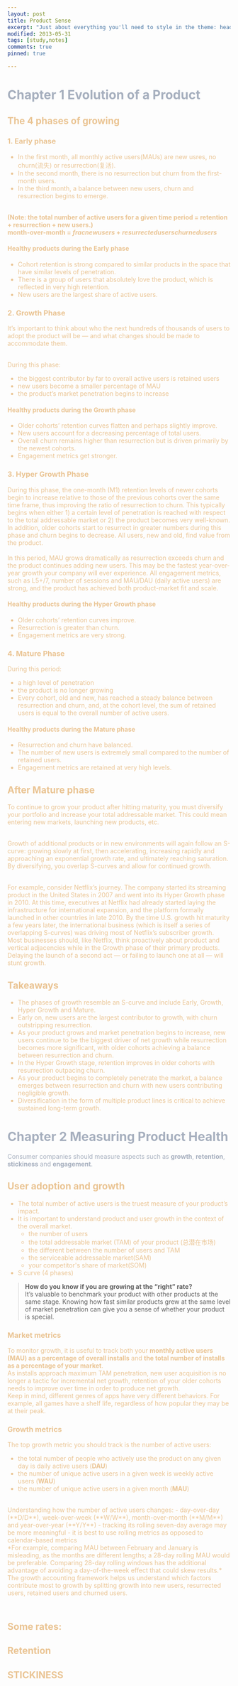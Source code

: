 ```yaml
---
layout: post
title: Product Sense
excerpt: "Just about everything you'll need to style in the theme: headings, paragraphs, blockquotes, tables, code blocks, and more."
modified: 2013-05-31
tags: [study,notes]
comments: true
pinned: true

---
```

# <font color=A6AFBE>Chapter 1 Evolution of a Product
## <font color=EAC493>The 4 phases of growing

<!--
![image](https://github.com/kisumzzz/kisumzzz.github.io/tree/theme/assets/img/grow-phses.png)
-->

### 1. Early phase
- In the first month, all monthly active users(MAUs) are new usres, no churn(流失) or resurrection(复活).
- In the second month, there is no resurrection but churn from the first-month users.
- In the third month, a balance between new users, churn and resurrection begins to emerge.

<br/>**(Note: the total number of active users for a given time period = retention + resurrection + new users.)**
<br/>**month-over-month = $frac{new users+resurrected users}{churned users}$**

#### Healthy products during the Early phase
- Cohort retention is strong compared to similar products in the space that have similar levels of penetration.
- There is a group of users that absolutely love the product, which is reflected in very high retention.
- New users are the largest share of active users.

### 2. Growth Phase
It’s important to think about who the next hundreds of thousands of users to adopt the product will be — and what changes should be made to accommodate them.

<br/>During this phase:
- the biggest contributor by far to overall active users is retained users
- new users become a smaller percentage of MAU
- the product’s market penetration begins to increase

#### Healthy products during the Growth phase
- Older cohorts’ retention curves flatten and perhaps slightly improve.
- New users account for a decreasing percentage of total users.
- Overall churn remains higher than resurrection but is driven primarily by the newest cohorts.
- Engagement metrics get stronger.

### 3. Hyper Growth Phase
During this phase, the one-month (M1) retention levels of newer cohorts begin to increase relative to those of the previous cohorts over the same time frame, thus improving the ratio of resurrection to churn. This typically begins when either 1) a certain level of penetration is reached with respect to the total addressable market or 2) the product becomes very well-known. In addition, older cohorts start to resurrect in greater numbers during this phase and churn begins to decrease. All users, new and old, find value from the product.
<br>
<br>In this period, MAU grows dramatically as resurrection exceeds churn and the product continues adding new users. This may be the fastest year-over-year growth your company will ever experience. All engagement metrics, such as L5+/7, number of sessions and MAU/DAU (daily active users) are strong, and the product has achieved both product-market fit and scale.

#### Healthy products during the Hyper Growth phase
- Older cohorts’ retention curves improve.
- Resurrection is greater than churn.
- Engagement metrics are very strong.

### 4. Mature Phase
During this period:
- a high level of penetration
- the product is no longer growing
- Every cohort, old and new, has reached a steady balance between resurrection and churn, and, at the cohort level, the sum of retained users is equal to the overall number of active users. 

#### Healthy products during the Mature phase
- Resurrection and churn have balanced.
- The number of new users is extremely small compared to the number of retained users.
- Engagement metrics are retained at very high levels.

## <font color=EAC493>After Mature phase
To continue to grow your product after hitting maturity, you must diversify your portfolio and increase your total addressable market. This could mean entering new markets, launching new products, etc.

<br>Growth of additional products or in new environments will again follow an S-curve: growing slowly at first, then accelerating, increasing rapidly and approaching an exponential growth rate, and ultimately reaching saturation. By diversifying, you overlap S-curves and allow for continued growth.

<br>For example, consider Netflix’s journey. The company started its streaming product in the United States in 2007 and went into its Hyper Growth phase in 2010. At this time, executives at Netflix had already started laying the infrastructure for international expansion, and the platform formally launched in other countries in late 2010. By the time U.S. growth hit maturity a few years later, the international business (which is itself a series of overlapping S-curves) was driving most of Netflix’s subscriber growth. 
<br>Most businesses should, like Netflix, think proactively about product and vertical adjacencies while in the Growth phase of their primary products. Delaying the launch of a second act — or failing to launch one at all — will stunt growth.

## <font color=EAC493>Takeaways
- The phases of growth resemble an S-curve and include Early, Growth, Hyper Growth and Mature.
- Early on, new users are the largest contributor to growth, with churn outstripping resurrection.
- As your product grows and market penetration begins to increase, new users continue to be the biggest driver of net growth while resurrection becomes more significant, with older cohorts achieving a balance between resurrection and churn.
- In the Hyper Growth stage, retention improves in older cohorts with resurrection outpacing churn.
- As your product begins to completely penetrate the market, a balance emerges between resurrection and churn with new users contributing negligible growth.
- Diversification in the form of multiple product lines is critical to achieve sustained long-term growth.

# <font color=A6AFBE>Chapter 2 Measuring Product Health
Consumer companies should measure aspects such as **growth**, **retention**, **stickiness** and **engagement**.
## <font color=EAC493> User adoption and growth
- The total number of active users is the truest measure of your product’s impact.
- It is important to understand product and user growth in the context of the overall market.
    - the number of users
    - the total addressable market (TAM) of your product (总潜在市场)
    - the different between the number of users and TAM
    - the serviceable addressable market(SAM)
    - your competitor's share of market(SOM)
- S curve (4 phases)

> **How do you know if you are growing at the “right” rate?**
<br>It’s valuable to benchmark your product with other products at the same stage. Knowing how fast similar products grew at the same level of market penetration can give you a sense of whether your product is special.

### Market metrics
To monitor growth, it is useful to track both your **monthly active users (MAU) as a percentage of overall installs** and **the total number of installs as a percentage of your market**.
<br/>
As installs approach maximum TAM penetration, new user acquisition is no longer a tactic for incremental net growth, retention of your older cohorts needs to improve over time in order to produce net growth.
<br/>
Keep in mind, different genres of apps have very different behaviors. For example, all games have a shelf life, regardless of how popular they may be at their peak. 

### Growth metrics
The top growth metric you should track is the number of active users:
- the total number of people who actively use the product on any given day is daily active users (**DAU**)
- the number of unique active users in a given week is weekly active users (**WAU**)
- the number of unique active users in a given month (**MAU**)
<br/>
Understanding how the number of active users changes:
- day-over-day (**D/D**), week-over-week (**W/W**), month-over-month (**M/M**) and year-over-year (**Y/Y**)
- tracking its rolling seven-day average may be more meaningful
- it is best to use rolling metrics as opposed to calendar-based metrics
    <br>*For example, comparing MAU between February and January is misleading, as the months are different lengths; a 28-day rolling MAU would be preferable. Comparing 28-day rolling windows has the additional advantage of avoiding a day-of-the-week effect that could skew results.*
<br/>
The growth accounting framework helps us understand which factors contribute most to growth by splitting growth into new users, resurrected users, retained users and churned users. 

<br>Some rates:
- 


## <font color=EAC493> Retention

## <font color=EAC493> STICKINESS